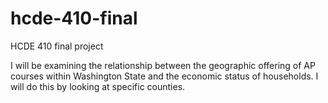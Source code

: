 # hcde-410-final
HCDE 410 final project

I will be examining the relationship between the geographic offering of AP courses within Washington State and the economic status of households. I will do this by looking at specific counties.





